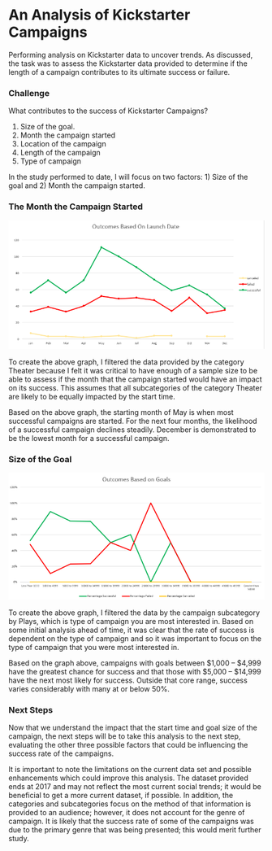 # An Analysis of Kickstarter Campaigns
Performing analysis on Kickstarter data to uncover trends.  As discussed, the task was to assess the Kickstarter data provided to determine if the length of a campaign contributes to its ultimate success or failure.

### Challenge

What contributes to the success of Kickstarter Campaigns?
1)	Size of the goal.
2)	Month the campaign started
3)	Location of the campaign
4)	Length of the campaign 
5)	Type of campaign

In the study performed to date, I will focus on two factors: 1) Size of the goal and 2) Month the campaign started.

### The Month the Campaign Started

!["Outcomes Based on Launch Date"](https://github.com/Duegan24/kickstarter-analysis/blob/master/Outcomes%20Based%20on%20Launch%20Date.png)

To create the above graph, I filtered the data provided by the category Theater because I felt it was critical to have enough of a sample size to be able to assess if the month that the campaign started would have an impact on its success.  This assumes that all subcategories of the category Theater are likely to be equally impacted by the start time.

Based on the above graph, the starting month of May is when most successful campaigns are started.  For the next four months, the likelihood of a successful campaign declines steadily.  December is demonstrated to be the lowest month for a successful campaign. 

### Size of the Goal

!["Parent Category Outcomes"](https://github.com/Duegan24/kickstarter-analysis/blob/master/Outcomes%20Based%20on%20Goals.png)

To create the above graph, I filtered the data by the campaign subcategory by Plays, which is type of campaign you are most interested in.  Based on some initial analysis ahead of time, it was clear that the rate of success is dependent on the type of campaign and so it was important to focus on the type of campaign that you were most interested in.

Based on the graph above, campaigns with goals between $1,000 – $4,999 have the greatest chance for success and that those with $5,000 – $14,999 have the next most likely for success.  Outside that core range, success varies considerably with many at or below 50%.


### Next Steps

Now that we understand the impact that the start time and goal size of the campaign, the next steps will be to take this analysis to the next step, evaluating the other three possible factors that could be influencing the success rate of the campaigns.  

It is important to note the limitations on the current data set and possible enhancements which could improve this analysis.   The dataset provided ends at 2017 and may not reflect the most current social trends; it would be beneficial to get a more current dataset, if possible.  In addition, the categories and subcategories focus on the method of that information is provided to an audience; however, it does not account for the genre of campaign.  It is likely that the success rate of some of the campaigns was due to the primary genre that was being presented; this would merit further study.
